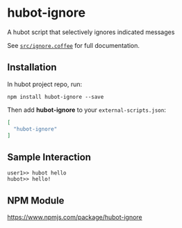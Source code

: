 # hubot-ignore

A hubot script that selectively ignores indicated messages

See [`src/ignore.coffee`](src/ignore.coffee) for full documentation.

## Installation

In hubot project repo, run:

`npm install hubot-ignore --save`

Then add **hubot-ignore** to your `external-scripts.json`:

```json
[
  "hubot-ignore"
]
```

## Sample Interaction

```
user1>> hubot hello
hubot>> hello!
```

## NPM Module

https://www.npmjs.com/package/hubot-ignore
